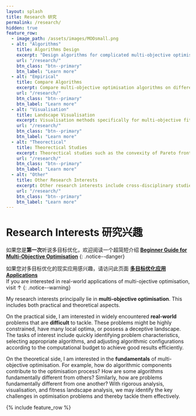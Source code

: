 ```yaml
---
layout: splash
title: Research 研究
permalink: /research/
hidden: true
feature_row:
  - image_path: /assets/images/MOOsmall.png
  - alt: "Algorithms"
    title: Algorithms Design
    excerpt: "Design algorithms for complicated multi-objective optimisation problems which are either discrete or having a rugged fitness landscape."
    url: "/research/"
    btn_class: "btn--primary"
    btn_label: "Learn more"
  - alt: "Empirical"
    title: Compare Algorithms
    excerpt: Compare multi-objective optimisation algorithms on different problems, studying when and why to choose some algorithms on different problem classes.
    url: "/research/"
    btn_class: "btn--primary"
    btn_label: "Learn more"
  - alt: "Visualisation"
    title: Landscape Visualisation
    excerpt: Visualisation methods specifically for multi-objective fitness landscape, to provide intuitive ideas about the optimisation problems. 
    url: "/research/"
    btn_class: "btn--primary"
    btn_label: "Learn more"
  - alt: "Theorectical"
    title: Theorectical Studies
    excerpt: Theorectical studies such as the convexity of Pareto fronts and characteristics of Pseudo boolean problems in rigorous runtime analysis.
    url: "/research/"
    btn_class: "btn--primary"
    btn_label: "Learn more"
  - alt: "Other"
    title: Other Research Interests
    excerpt: Other research interests include cross-disciplinary studies of artificial life models and STSE, as well as multi-objective procedural content generation.
    url: "/research/"
    btn_class: "btn--primary"
    btn_label: "Learn more"
---
```


# Research Interests 研究兴趣

如果您是**第一次**听说多目标优化，欢迎阅读一个超简短介绍 [**Beginner Guide for Multi-Objective Optimisation**](/MOO/)
{: .notice--danger}

如果您对多目标优化的现实应用感兴趣，请访问此页面 [**多目标优化应用 Applications**](/Applications/)<br />
If you are interested in real-world applications of multi-ojective optimisation, visit ↑
{: .notice--warning}

My research interests principally lie in **multi-objective optimisation**. This includes both practical and theoretical aspects.

On the practical side, I am interested in widely encountered **real-world** problems that are **difficult** to tackle. These problems might be highly constrained, have many local optima, or possess a deceptive landscape. The tasks of interest include quickly identifying problem characteristics, selecting appropriate algorithms, and adjusting algorithmic configurations according to the computational budget to achieve good results efficiently.

On the theoretical side, I am interested in the **fundamentals** of multi-objective optimisation. For example, how do algorithmic components contribute to the optimisation process? How are some algorithms fundamentally different from others? Similarly, how are problems fundamentally different from one another? With rigorous analysis, visualisation, and fitness landscape analysis, we may identify the key challenges in optimisation problems and thereby tackle them effectively.

{% include feature_row %}
